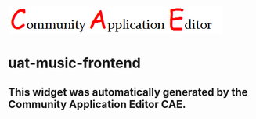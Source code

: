 ![CAE](https://github.com/testcae/application-demo-music/blob/gh-pages/frontendComponent-uat-music-frontend/img/logo.png)  

uat-music-frontend
===================


This widget was automatically generated by the Community Application Editor CAE.  
---------------

